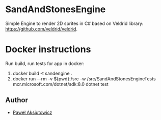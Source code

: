 # SandAndStonesEngine

Simple Engine to render 2D sprites in C# based on Veldrid library: https://github.com/veldrid/veldrid.

# Docker instructions

Run build, run tests for app in docker:

1. docker build -t sandengine .
2. docker run --rm -v ${pwd}:/src -w /src/SandAndStonesEngineTests mcr.microsoft.com/dotnet/sdk:8.0 dotnet test


## Author
- [Paweł Aksiutowicz](https://github.com/sandandstonesdev)